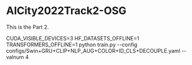 # AICity2022Track2-OSG
This is the Part 2.

CUDA_VISIBLE_DEVICES=3 HF_DATASETS_OFFLINE=1 TRANSFORMERS_OFFLINE=1 python train.py --config configs/Swin+GRU+CLIP+NLP_AUG+COLOR+ID_CLS+DECOUPLE.yaml --valnum 4